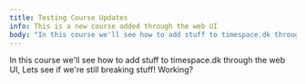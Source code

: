 ```yaml
---
title: Testing Course Updates
info: This is a new course added through the web UI
body: "In this course we'll see how to add stuff to timespace.dk through the web UI, Lets see if we're still breaking stuff! Working?"
---
```

In this course we'll see how to add stuff to timespace.dk through the web UI, Lets see if we're still breaking stuff! Working?